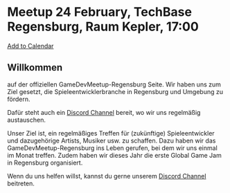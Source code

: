 # Meetup 24 February, TechBase Regensburg, Raum Kepler, 17:00
<a title="Add to Calendar" class="addeventatc" data-id="SH4623293" href="https://www.addevent.com/event/SH4623293" target="_blank" rel="nofollow">Add to Calendar</a>
	<script type="text/javascript" src="https://addevent.com/libs/atc/1.6.1/atc.min.js" async defer></script>

## Willkommen
auf der offiziellen GameDevMeetup-Regensburg Seite.
Wir haben uns zum Ziel gesetzt, die Spieleentwicklerbranche in Regensburg und Umgebung zu fördern.

Dafür steht auch ein [Discord Channel](https://discord.lyniat.games) bereit, wo wir uns regelmäßig austauschen.

Unser Ziel ist, ein regelmäßiges Treffen für (zukünftige) Spieleentwickler und dazugehörige Artists, Musiker usw. zu schaffen.
Dazu haben wir das GameDevMeetup-Regensburg ins Leben gerufen, bei dem wir uns einmal im Monat treffen.
Zudem haben wir dieses Jahr die erste Global Game Jam in Regensburg organisiert.

Wenn du uns helfen willst, kannst du gerne unserem [Discord Channel](https://discord.lyniat.games) beitreten.
